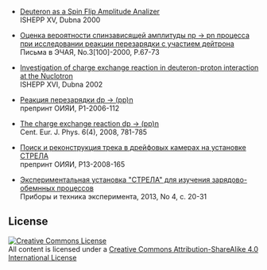 * [Deuteron as a Spin Flip Amplitude Analizer](https://github.com/musinsky/articles/tree/master/2000_ISHEPP_XV)<br />
ISHEPP XV, Dubna 2000

* [Оценка вероятности спинзависящей амплитуды np → pn процесса при исследовании реакции перезарядки с участием дейтрона](https://github.com/musinsky/articles/tree/master/2000_PANL)<br />
Письма в ЭЧАЯ, No.3[100]-2000, P.67-73

* [Investigation of charge exchange reaction in deuteron-proton interaction at the Nuclotron](https://github.com/musinsky/articles/tree/master/2002_ISHEPP_XVI)<br />
ISHEPP XVI, Dubna 2002

* [Реакция перезарядки dp → (pp)n](https://github.com/musinsky/articles/tree/master/2006_preprintJINR)<br />
препринт ОИЯИ, P1-2006-112

* [The charge exchange reaction dp → (pp)n](https://github.com/musinsky/articles/tree/master/2008_CEJP)<br />
Cent. Eur. J. Phys. 6(4), 2008, 781-785

* [Поиск и реконструкция трека в дрейфовых камерах на установке СТРЕЛА](https://github.com/musinsky/articles/tree/master/2008_preprintJINR)<br />
препринт ОИЯИ, P13-2008-165

* [Экспериментальная установка "СТРЕЛА" для изучения зарядово-обемнных процессов](https://github.com/musinsky/articles/tree/master/2012_PTE)<br />
Приборы и техника эксперимента, 2013, No 4, с. 20-31

License
-------
<a rel="license" href="http://creativecommons.org/licenses/by-sa/4.0/"><img alt="Creative Commons License" style="border-width:0" src="https://i.creativecommons.org/l/by-sa/4.0/88x31.png" /></a><br />All content is licensed under a <a rel="license" href="http://creativecommons.org/licenses/by-sa/4.0/">Creative Commons Attribution-ShareAlike 4.0 International License</a>
